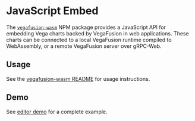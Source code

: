 # JavaScript Embed
The [`vegafusion-wasm`](https://www.npmjs.com/package/vegafusion-wasm) NPM package provides a JavaScript API for embedding Vega charts backed by VegaFusion in web applications. These charts can be connected to a local VegaFusion runtime compiled to WebAssembly, or a remote VegaFusion server over gRPC-Web.

## Usage
See the [vegafusion-wasm README](https://github.com/vega/vegafusion/blob/v2/vegafusion-wasm/README.md) for usage instructions.

## Demo
See [editor demo](https://github.com/vega/vegafusion/tree/main/examples/editor-demo) for a complete example.
